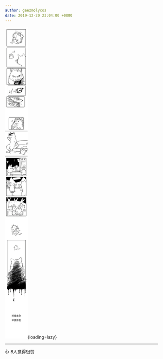 ```yaml
---
author: geezmolycos
date: 2019-12-20 23:04:00 +0800
---
```


![](/images/qq-zone/2019-12-20-hedgedog.jpg){loading=lazy}

---
👍 8人觉得很赞
